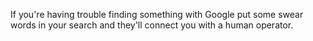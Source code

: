 If you're having trouble finding something with Google put some swear words in your search and they'll connect you with a human operator.

